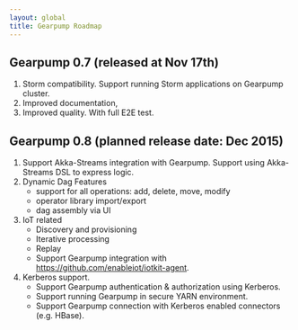 ```yaml
---
layout: global
title: Gearpump Roadmap
---
```


## Gearpump 0.7 (released at Nov 17th)
1. Storm compatibility. Support running Storm applications on Gearpump cluster.
1. Improved documentation,
1. Improved quality. With full E2E test.

## Gearpump 0.8 (planned release date: Dec 2015)
1. Support Akka-Streams integration with Gearpump. Support using Akka-Streams DSL to express logic.
1. Dynamic Dag Features
    * support for all operations: add, delete, move, modify
    * operator library import/export
    * dag assembly via UI
1. IoT related
    * Discovery and provisioning
    * Iterative processing
    * Replay
    * Support Gearpump integration with https://github.com/enableiot/iotkit-agent.
1. Kerberos support.
    * Support Gearpump authentication & authorization using Kerberos.
    * Support running Gearpump in secure YARN environment.
    * Support Gearpump connection with Kerberos enabled connectors (e.g. HBase).
